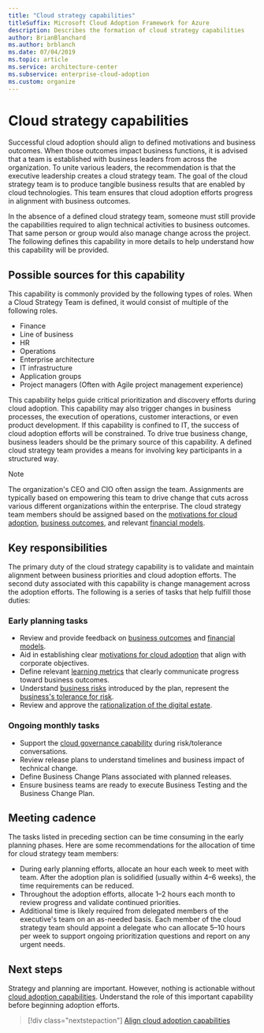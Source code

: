 ```yaml
---
title: "Cloud strategy capabilities" 
titleSuffix: Microsoft Cloud Adoption Framework for Azure
description: Describes the formation of cloud strategy capabilities
author: BrianBlanchard
ms.author: brblanch
ms.date: 07/04/2019
ms.topic: article
ms.service: architecture-center
ms.subservice: enterprise-cloud-adoption
ms.custom: organize
---
```


# Cloud strategy capabilities

Successful cloud adoption should align to defined motivations and business outcomes. When those outcomes impact business functions, it is advised that a team is established with business leaders from across the organization. To unite various leaders, the recommendation is that the executive leadership creates a cloud strategy team. The goal of the cloud strategy team is to produce tangible business results that are enabled by cloud technologies. This team ensures that cloud adoption efforts progress in alignment with business outcomes.

In the absence of a defined cloud strategy team, someone must still provide the capabilities required to align technical activities to business outcomes. That same person or group would also manage change across the project. The following defines this capability in more details to help understand how this capability will be provided.

## Possible sources for this capability

This capability is commonly provided by the following types of roles. When a Cloud Strategy Team is defined, it would consist of multiple of the following roles.

- Finance
- Line of business
- HR
- Operations
- Enterprise architecture
- IT infrastructure
- Application groups
- Project managers (Often with Agile project management experience)

This capability helps guide critical prioritization and discovery efforts during cloud adoption. This capability may also trigger changes in business processes, the execution of operations, customer interactions, or even product development. If this capability is confined to IT, the success of cloud adoption efforts will be constrained. To drive true business change, business leaders should be the primary source of this capability. A defined cloud strategy team provides a means for involving key participants in a structured way.

> [!NOTE]
> The organization's CEO and CIO often assign the team. Assignments are typically based on empowering this team to drive change that cuts across various different organizations within the enterprise. The cloud strategy team members should be assigned based on the [motivations for cloud adoption](../business-strategy/motivations-why-are-we-moving-to-the-cloud.md), [business outcomes](../business-strategy/business-outcomes/index.md), and relevant [financial models](../business-strategy/financial-models.md).

## Key responsibilities

The primary duty of the cloud strategy capability is to validate and maintain alignment between business priorities and cloud adoption efforts. The second duty associated with this capability is change management across the adoption efforts. The following is a series of tasks that help fulfill those duties:

### Early planning tasks

- Review and provide feedback on [business outcomes](../business-strategy/business-outcomes/index.md) and [financial models](../business-strategy/financial-models.md).
- Aid in establishing clear [motivations for cloud adoption](../business-strategy/motivations-why-are-we-moving-to-the-cloud.md) that align with corporate objectives.
- Define relevant [learning metrics](../business-strategy/learning-metrics.md) that clearly communicate progress toward business outcomes.
- Understand [business risks](../governance/policy-compliance/risk-tolerance.md) introduced by the plan, represent the [business's tolerance for risk](../governance/policy-compliance/risk-tolerance.md).
- Review and approve the [rationalization of the digital estate](../digital-estate/rationalize.md).

### Ongoing monthly tasks

- Support the [cloud governance capability](./cloud-governance.md) during risk/tolerance conversations.
- Review release plans to understand timelines and business impact of technical change.
- Define Business Change Plans associated with planned releases.
- Ensure business teams are ready to execute Business Testing and the Business Change Plan.

## Meeting cadence

The tasks listed in preceding section can be time consuming in the early planning phases. Here are some recommendations for the allocation of time for cloud strategy team members:

- During early planning efforts, allocate an hour each week to meet with team. After the adoption plan is solidified (usually within 4&ndash;6 weeks), the time requirements can be reduced.
- Throughout the adoption efforts, allocate 1&ndash;2 hours each month to review progress and validate continued priorities.
- Additional time is likely required from delegated members of the executive's team on an as-needed basis. Each member of the cloud strategy team should appoint a delegate who can allocate 5&ndash;10 hours per week to support ongoing prioritization questions and report on any urgent needs.

## Next steps

Strategy and planning are important. However, nothing is actionable without [cloud adoption capabilities](./cloud-adoption.md). Understand the role of this important capability before beginning adoption efforts.

> [!div class="nextstepaction"]
> [Align cloud adoption capabilities](./cloud-adoption.md)
